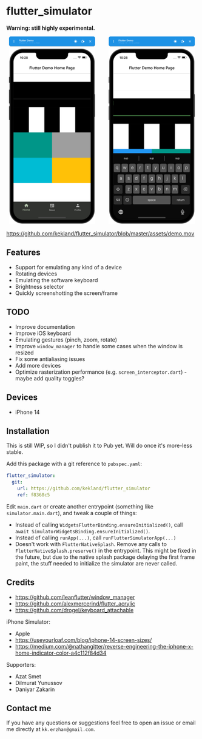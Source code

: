 # flutter_simulator

**Warning: still highly experimental.**

<p align="center">
  <img alt="Light" src="./assets/screenshot-1.png" width="45%">
&nbsp; &nbsp; &nbsp; &nbsp;
  <img alt="Dark" src="./assets/screenshot-2.png" width="45%">
</p>

https://github.com/kekland/flutter_simulator/blob/master/assets/demo.mov

## Features

- Support for emulating any kind of a device
- Rotating devices
- Emulating the software keyboard
- Brightness selector
- Quickly screenshotting the screen/frame

## TODO

- Improve documentation
- Improve iOS keyboard
- Emulating gestures (pinch, zoom, rotate)
- Improve `window_manager` to handle some cases when the window is resized
- Fix some antialiasing issues
- Add more devices
- Optimize rasterization performance (e.g. `screen_interceptor.dart`) - maybe add quality toggles?

## Devices

- iPhone 14

## Installation

This is still WIP, so I didn't publish it to Pub yet. Will do once it's more-less stable.

Add this package with a git reference to `pubspec.yaml`:

```yaml
flutter_simulator:
  git:
    url: https://github.com/kekland/flutter_simulator
    ref: f8368c5
```

Edit `main.dart` or create another entrypoint (something like `simulator.main.dart`), and tweak a couple of things:

- Instead of calling `WidgetsFlutterBinding.ensureInitialized()`, call `await SimulatorWidgetsBinding.ensureInitialized()`.
- Instead of calling `runApp(...)`, call `runFlutterSimulatorApp(...)`
- Doesn't work with `FlutterNativeSplash`. Remove any calls to `FlutterNativeSplash.preserve()` in the entrypoint. This might be fixed in the future, but due to the native splash package delaying the first frame paint, the stuff needed to initialize the simulator are never called.

## Credits

- https://github.com/leanflutter/window_manager
- https://github.com/alexmercerind/flutter_acrylic
- https://github.com/drogel/keyboard_attachable

iPhone Simulator:
- Apple
- https://useyourloaf.com/blog/iphone-14-screen-sizes/
- https://medium.com/@nathangitter/reverse-engineering-the-iphone-x-home-indicator-color-a4c112f84d34

Supporters:
- Azat Smet
- Dilmurat Yunussov
- Daniyar Zakarin

## Contact me

If you have any questions or suggestions feel free to open an issue or email me directly at `kk.erzhan@gmail.com`.